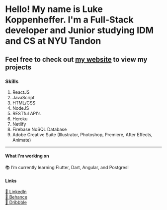 <!--
**LukeKope/LukeKope** is a ✨ _special_ ✨ repository because its `README.md` (this file) appears on your GitHub profile.

Here are some ideas to get you started:
-->

# Hello! My name is Luke Koppenheffer. I'm a Full-Stack developer and Junior studying IDM and CS at NYU Tandon
## Feel free to check out [my website](https://lukekoppenheffer.myportfolio.com/) to view my projects

### Skills
1. ReactJS
2. JavaScript
3. HTML/CSS
4. NodeJS
5. RESTful API's
6. Heroku
7. Netlify
8. Firebase NoSQL Database
9. Adobe Creative Suite (Illustrator, Photoshop, Premiere, After Effects, Animate)
---
#### What I'm working on
📚 I’m currently learning Flutter, Dart, Angular, and Postgres!


#### Links
[👔 LinkedIn](https://www.linkedin.com/in/luke-koppenheffer/)  
[🎨 Behance](https://www.behance.net/luke_koppenheffer)  
[🏀 Dribbble](https://dribbble.com/luke_koppenheffer)



